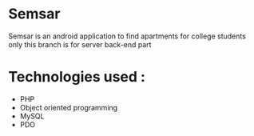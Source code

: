 # Semsar

Semsar is an android application to find apartments for college students only
this branch is for server back-end part

# Technologies used :
- PHP
- Object oriented programming
- MySQL
- PDO



